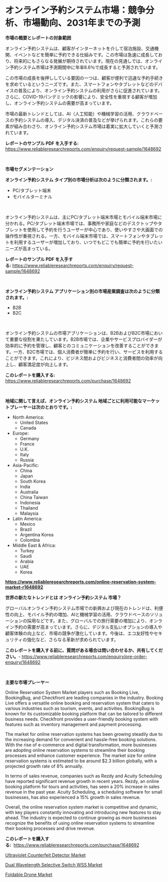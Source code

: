 <p><h1>オンライン予約システム市場：競争分析、市場動向、2031年までの予測</h1></p><p><strong>市場の概要とレポートの対象範囲</strong></p>
<p><p>オンライン予約システムは、顧客がインターネットを介して宿泊施設、交通機関、イベントなどを簡単に予約できる仕組みです。この市場は急速に成長しており、将来的にもさらなる発展が期待されています。現在の見通しでは、オンライン予約システム市場は予測期間中に年率8.6％で成長すると予測されています。</p><p>この市場の成長を後押ししている要因の一つは、顧客が便利で迅速な予約手続きを求めているというニーズです。また、スマートフォンやタブレットなどのデバイスの普及により、オンライン予約システムの利用がさらに促進されています。さらに、COVID-19パンデミックの影響により、安全性を重視する顧客が増加し、オンライン予約システムの需要が高まっています。</p><p>市場の最新トレンドとしては、AI（人工知能）や機械学習の活用、クラウドベースの予約システムの導入、デジタル決済の普及などが挙げられます。これらの要素が組み合わさり、オンライン予約システム市場は着実に拡大していくと予測されています。</p></p>
<p><strong>レポートのサンプル PDF を入手する:</strong> <a href="https://www.reliableresearchreports.com/enquiry/request-sample/1648692">https://www.reliableresearchreports.com/enquiry/request-sample/1648692</a></p>
<p>&nbsp;</p>
<p><strong>市場セグメンテーション</strong></p>
<p><strong>オンライン予約システム タイプ別の市場分析は次のように分類されます。:</strong></p>
<p><ul><li>PC/タブレット端末</li><li>モバイルターミナル</li></ul></p>
<p>&nbsp;</p>
<p><p>オンライン予約システムは、主にPC/タブレット端末市場とモバイル端末市場に分かれる。PC/タブレット端末市場では、事務所や家庭などのデスクトップやタブレットを使用して予約を行うユーザーが中心であり、使いやすさや大画面での操作性が重視される。一方、モバイル端末市場では、スマートフォンやタブレットを利用するユーザーが増加しており、いつでもどこでも簡単に予約を行いたいニーズが高まっている。</p></p>
<p><strong>レポートのサンプル PDF を入手する:</strong>&nbsp;<a href="https://www.reliableresearchreports.com/enquiry/request-sample/1648692">https://www.reliableresearchreports.com/enquiry/request-sample/1648692</a></p>
<p>&nbsp;</p>
<p><strong> オンライン予約システム アプリケーション別の市場産業調査は次のように分類されます。:</strong></p>
<p><ul><li>B2B</li><li>B2C</li></ul></p>
<p>&nbsp;</p>
<p><p>オンライン予約システムの市場アプリケーションは、B2BおよびB2C市場において重要な役割を果たしています。B2B市場では、企業やサービスプロバイダーが効率的に予約を管理し、顧客とのコミュニケーションを改善することができます。一方、B2C市場では、個人消費者が簡単に予約を行い、サービスを利用することができます。これにより、ビジネス間およびビジネスと消費者間の効率が向上し、顧客満足度が向上します。</p></p>
<p><strong>このレポートを購入する:</strong>&nbsp; <a href="https://www.reliableresearchreports.com/purchase/1648692">https://www.reliableresearchreports.com/purchase/1648692</a></p>
<p>&nbsp;</p>
<p><strong>地域に関して言えば、オンライン予約システム 地域ごとに利用可能なマーケットプレーヤーは次のとおりです。:</strong></p>
<p><ul>
    <li>
        North America:
        <ul>
            <li>United States</li>
            <li>Canada</li>
        </ul>
    </li>
    <li>
        Europe:
        <ul>
            <li>Germany</li>
            <li>France</li>
            <li>U.K.</li>
            <li>Italy</li>
            <li>Russia</li>
        </ul>
    </li>
    <li>
        Asia-Pacific:
        <ul>
            <li>China</li>
            <li>Japan</li>
            <li>South Korea</li>
            <li>India</li>
            <li>Australia</li>
            <li>China Taiwan</li>
            <li>Indonesia</li>
            <li>Thailand</li>
            <li>Malaysia</li>
        </ul>
    </li>
    <li>
        Latin America:
        <ul>
            <li>Mexico</li>
            <li>Brazil</li>
            <li>Argentina Korea</li>
            <li>Colombia</li>
        </ul>
    </li>
    <li>
        Middle East & Africa:
        <ul>
            <li>Turkey</li>
            <li>Saudi</li>
            <li>Arabia</li>
            <li>UAE</li>
            <li>Korea</li>
        </ul>
    </li>
    </ul></p>
<p><strong><a href="https://www.reliableresearchreports.com/online-reservation-system-market-r1648692">https://www.reliableresearchreports.com/online-reservation-system-market-r1648692</a></strong>&nbsp;</p>
<p><strong>世界の新たなトレンドとは オンライン予約システム 市場？</strong></p>
<p><p>グローバルオンライン予約システム市場での新興および現在のトレンドは、利便性の向上、モバイル予約の増加、AIと機械学習の活用、クラウドベースのソリューションの採用などです。また、グローバルでの旅行需要の増加により、オンライン予約の需要が高まっています。さらに、デジタル支払いオプションの導入や顧客体験の向上など、市場の競争が激化しています。今後は、エコ友好性やセキュリティの強化など、さらなる革新が求められています。</p></p>
<p><strong>このレポートを購入する前に、質問がある場合は問い合わせるか、共有してください。</strong>- <a href="https://www.reliableresearchreports.com/enquiry/pre-order-enquiry/1648692">https://www.reliableresearchreports.com/enquiry/pre-order-enquiry/1648692</a></p>
<p>&nbsp;</p>
<p><strong>主要な市場プレーヤー</strong></p>
<p><p>Online Reservation System Market players such as Booking Live, BookingBug, and Checkfront are leading companies in the industry. Booking Live offers a versatile online booking and reservation system that caters to various industries such as tourism, events, and activities. BookingBug is known for its customizable booking platform that can be tailored to different business needs. Checkfront provides a user-friendly booking system with features such as inventory management and payment processing.</p><p>The market for online reservation systems has been growing steadily due to the increasing demand for convenient and hassle-free booking solutions. With the rise of e-commerce and digital transformation, more businesses are adopting online reservation systems to streamline their booking processes and enhance customer experience. The market size for online reservation systems is estimated to be around $2.3 billion globally, with a projected growth rate of 8% annually.</p><p>In terms of sales revenue, companies such as Rezdy and Acuity Scheduling have reported significant revenue growth in recent years. Rezdy, an online booking platform for tours and activities, has seen a 20% increase in sales revenue in the past year. Acuity Scheduling, a scheduling software for small businesses, has also experienced a 15% growth in sales revenue.</p><p>Overall, the online reservation system market is competitive and dynamic, with key players constantly innovating and introducing new features to stay ahead. The industry is expected to continue growing as more businesses recognize the benefits of using online reservation systems to streamline their booking processes and drive revenue.</p></p>
<p><strong>このレポートを購入する:</strong>&nbsp;&nbsp;<a href="https://www.reliableresearchreports.com/purchase/1648692">https://www.reliableresearchreports.com/purchase/1648692</a></p>
<p><p><a href="https://github.com/singletonthaxterkelliehr2df/Market-Research-Report-List-2/blob/main/ultraviolet-counterfeit-detector-market.md">Ultraviolet Counterfeit Detector Market</a></p><p><a href="https://cautious-neon-760.notion.site/Dual-Wavelength-Selective-Switch-WSS-Market-Size-and-Market-Trends-Complete-Industry-Overview-2024-183acb100aa14dff858f6ab8387ca0fe">Dual Wavelength Selective Switch WSS Market</a></p><p><a href="https://github.com/kufem1/Market-Research-Report-List-2/blob/main/foldable-drone-market.md">Foldable Drone Market</a></p></p>